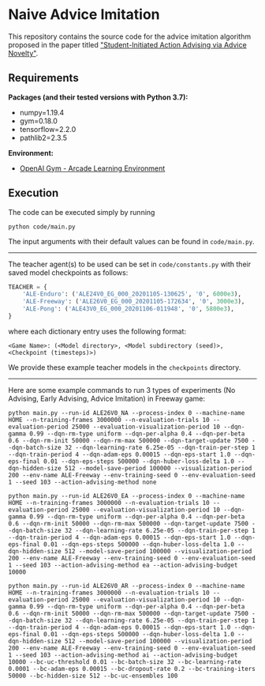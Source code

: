 # Naive Advice Imitation

This repository contains the source code for the advice imitation algorithm proposed in the paper titled ["Student-Initiated Action Advising via Advice Novelty"](https://arxiv.org/abs/2104.08441).

## Requirements

**Packages (and their tested versions with Python 3.7):**
- numpy=1.19.4
- gym=0.18.0
- tensorflow=2.2.0
- pathlib2=2.3.5

**Environment:**
- [OpenAI Gym - Arcade Learning Environment](https://github.com/openai/gym/blob/master/docs/environments.md#atari)

## Execution

The code can be executed simply by running
```
python code/main.py
```

The input arguments with their default values can be found in `code/main.py`.

---

The teacher agent(s) to be used can be set in `code/constants.py` with their saved model checkpoints as follows:
```python
TEACHER = {
    'ALE-Enduro': ('ALE24V0_EG_000_20201105-130625', '0', 6000e3),
    'ALE-Freeway': ('ALE26V0_EG_000_20201105-172634', '0', 3000e3),
    'ALE-Pong': ('ALE43V0_EG_000_20201106-011948', '0', 5800e3),
}
```
where each dictionary entry uses the following format:
```
<Game Name>: (<Model directory>, <Model subdirectory (seed)>, <Checkpoint (timesteps)>)
```
We provide these example teacher models in the `checkpoints` directory.

---

Here are some example commands to run 3 types of experiments (No Advising, Early Advising, Advice Imitation) in Freeway game:

```
python main.py --run-id ALE26V0_NA --process-index 0 --machine-name HOME --n-training-frames 3000000 --n-evaluation-trials 10 --evaluation-period 25000 --evaluation-visualization-period 10 --dqn-gamma 0.99 --dqn-rm-type uniform --dqn-per-alpha 0.4 --dqn-per-beta 0.6 --dqn-rm-init 50000 --dqn-rm-max 500000 --dqn-target-update 7500 --dqn-batch-size 32 --dqn-learning-rate 6.25e-05 --dqn-train-per-step 1 --dqn-train-period 4 --dqn-adam-eps 0.00015 --dqn-eps-start 1.0 --dqn-eps-final 0.01 --dqn-eps-steps 500000 --dqn-huber-loss-delta 1.0 --dqn-hidden-size 512 --model-save-period 100000 --visualization-period 200 --env-name ALE-Freeway --env-training-seed 0 --env-evaluation-seed 1 --seed 103 --action-advising-method none
```

```
python main.py --run-id ALE26V0_EA --process-index 0 --machine-name HOME --n-training-frames 3000000 --n-evaluation-trials 10 --evaluation-period 25000 --evaluation-visualization-period 10 --dqn-gamma 0.99 --dqn-rm-type uniform --dqn-per-alpha 0.4 --dqn-per-beta 0.6 --dqn-rm-init 50000 --dqn-rm-max 500000 --dqn-target-update 7500 --dqn-batch-size 32 --dqn-learning-rate 6.25e-05 --dqn-train-per-step 1 --dqn-train-period 4 --dqn-adam-eps 0.00015 --dqn-eps-start 1.0 --dqn-eps-final 0.01 --dqn-eps-steps 500000 --dqn-huber-loss-delta 1.0 --dqn-hidden-size 512 --model-save-period 100000 --visualization-period 200 --env-name ALE-Freeway --env-training-seed 0 --env-evaluation-seed 1 --seed 103 --action-advising-method ea --action-advising-budget 10000
```

```
python main.py --run-id ALE26V0_AR --process-index 0 --machine-name HOME --n-training-frames 3000000 --n-evaluation-trials 10 --evaluation-period 25000 --evaluation-visualization-period 10 --dqn-gamma 0.99 --dqn-rm-type uniform --dqn-per-alpha 0.4 --dqn-per-beta 0.6 --dqn-rm-init 50000 --dqn-rm-max 500000 --dqn-target-update 7500 --dqn-batch-size 32 --dqn-learning-rate 6.25e-05 --dqn-train-per-step 1 --dqn-train-period 4 --dqn-adam-eps 0.00015 --dqn-eps-start 1.0 --dqn-eps-final 0.01 --dqn-eps-steps 500000 --dqn-huber-loss-delta 1.0 --dqn-hidden-size 512 --model-save-period 100000 --visualization-period 200 --env-name ALE-Freeway --env-training-seed 0 --env-evaluation-seed 1 --seed 103 --action-advising-method ai --action-advising-budget 10000 --bc-uc-threshold 0.01 --bc-batch-size 32 --bc-learning-rate 0.0001 --bc-adam-eps 0.00015 --bc-dropout-rate 0.2 --bc-training-iters 50000 --bc-hidden-size 512 --bc-uc-ensembles 100
```
